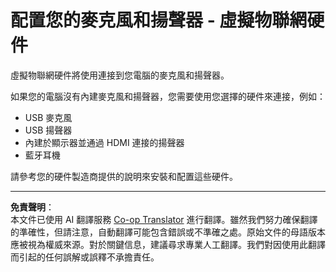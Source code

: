 <!--
CO_OP_TRANSLATOR_METADATA:
{
  "original_hash": "7a65ee743f916276a2848b8a9491feb7",
  "translation_date": "2025-08-27T00:34:11+00:00",
  "source_file": "6-consumer/lessons/1-speech-recognition/virtual-device-microphone.md",
  "language_code": "mo"
}
-->
# 配置您的麥克風和揚聲器 - 虛擬物聯網硬件

虛擬物聯網硬件將使用連接到您電腦的麥克風和揚聲器。

如果您的電腦沒有內建麥克風和揚聲器，您需要使用您選擇的硬件來連接，例如：

* USB 麥克風  
* USB 揚聲器  
* 內建於顯示器並通過 HDMI 連接的揚聲器  
* 藍牙耳機  

請參考您的硬件製造商提供的說明來安裝和配置這些硬件。

---

**免責聲明**：  
本文件已使用 AI 翻譯服務 [Co-op Translator](https://github.com/Azure/co-op-translator) 進行翻譯。雖然我們努力確保翻譯的準確性，但請注意，自動翻譯可能包含錯誤或不準確之處。原始文件的母語版本應被視為權威來源。對於關鍵信息，建議尋求專業人工翻譯。我們對因使用此翻譯而引起的任何誤解或誤釋不承擔責任。